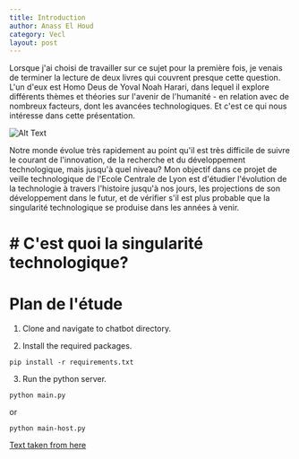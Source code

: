 ```yaml
---
title: Introduction
author: Anass El Houd
category: Vecl
layout: post
---
```


Lorsque j'ai choisi de travailler sur ce sujet pour la première fois, je venais de terminer la lecture de deux livres qui couvrent presque cette question. L'un d'eux est Homo Deus de Yoval Noah Harari, dans lequel il explore différents thèmes et théories sur l'avenir de l'humanité - en relation avec de nombreux facteurs, dont les avancées technologiques. Et c'est ce qui nous intéresse dans cette présentation.

![Alt Text](https://images-na.ssl-images-amazon.com/images/I/81hMjlT14ML.jpg=200x50)

Notre monde évolue très rapidement au point qu'il est très difficile de suivre le courant de l'innovation, de la recherche et du développement technologique, mais jusqu'à quel niveau? 
Mon objectif dans ce projet de veille technologique de l'Ecole Centrale de Lyon est d'étudier l'évolution de la technologie à travers l'histoire jusqu'à nos jours, les projections de son développement dans le futur, et de vérifier s'il est plus probable que la singularité technologique se produise dans les années à venir.

# # C'est quoi la singularité technologique?

# Plan de l'étude
1. Clone and navigate to chatbot directory.

2. Install the required packages.
```
pip install -r requirements.txt
```

3. Run the python server.
```
python main.py 
```
or 
```
python main-host.py
```


[Text taken from here](https://sherlock-holm.es/stories/html/spec.html)
